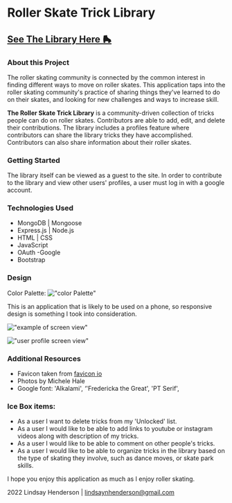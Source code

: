 # Roller Skate Trick Library

## [See The Library Here 🛼](https://roller-skate-library.fly.dev/)

### About this Project

The roller skating community is connected by the common interest in finding different ways to move on roller skates.  This application taps into the roller skating community's practice of sharing things they've learned to do on their skates, and looking for new challenges and ways to increase skill.

**The Roller Skate Trick Library** is a community-driven collection of tricks people can do on roller skates.  Contributors are able to add, edit, and delete their contributions. The library includes a profiles feature where contributors can share the library tricks they have accomplished.  Contributors can also share information about their roller skates.

### Getting Started
The library itself can be viewed as a guest to the site. In order to contribute to the library and view other users' profiles, a user must log in with a google account.

### Technologies Used
- MongoDB | Mongoose 
- Express.js | Node.js
- HTML | CSS
- JavaScript
- OAuth -Google
- Bootstrap

### Design

Color Palette:
!["color Palette"](https://live.staticflickr.com/65535/52409778773_8ed0a16bff_b.jpg)

This is an application that is likely to be used on a phone, so responsive design is something I took into consideration.

!["example of screen view"](https://live.staticflickr.com/65535/52409268026_d5b94c2a3a_b.jpg)

!["user profile screen view"](https://live.staticflickr.com/65535/52409268006_9787ba3ca4_b.jpg)

### Additional Resources
- Favicon taken from [favicon io](https://favicon.io)
- Photos by Michele Hale
- Google font: 'Alkalami', ‘'Fredericka the Great', 'PT Serif',

### Ice Box items:
- As a user I want to delete tricks from my 'Unlocked' list.
- As a user I would like to be able to add links to youtube or instagram videos along with description of my tricks.
- As a user I would like to be able to comment on other people's tricks. 
- As a user I would like to be able to organize tricks in the library based on the type of skating they involve, such as dance moves, or skate park skills.



I hope you enjoy this application as much as I enjoy roller skating.


2022 Lindsay Henderson | lindsaynhenderson@gmail.com
